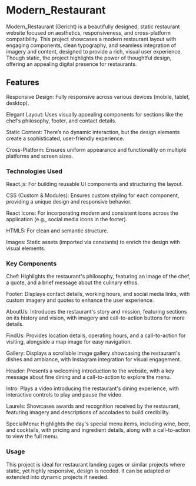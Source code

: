 # Modern_Restaurant

Modern_Restaurant (Gericht) is a beautifully designed, static restaurant website focused on aesthetics, responsiveness, and cross-platform compatibility. This project showcases a modern restaurant layout with engaging components, clean typography, and seamless integration of imagery and content, designed to provide a rich, visual user experience. Though static, the project highlights the power of thoughtful design, offering an appealing digital presence for restaurants.

## Features

Responsive Design: Fully responsive across various devices (mobile, tablet, desktop).

Elegant Layout: Uses visually appealing components for sections like the chef’s philosophy, footer, and contact details.

Static Content: There’s no dynamic interaction, but the design elements create a sophisticated, user-friendly experience.

Cross-Platform: Ensures uniform appearance and functionality on multiple platforms and screen sizes.

### Technologies Used

React.js: For building reusable UI components and structuring the layout.

CSS (Custom & Modules): Ensures custom styling for each component, providing a unique design and responsive behavior.

React Icons: For incorporating modern and consistent icons across the application (e.g., social media icons in the footer).

HTML5: For clean and semantic structure.

Images: Static assets (imported via constants) to enrich the design with visual elements.

### Key Components

Chef: Highlights the restaurant's philosophy, featuring an image of the chef, a quote, and a brief message about the culinary ethos.

Footer: Displays contact details, working hours, and social media links, with custom imagery and quotes to enhance the user experience.

AboutUs: Introduces the restaurant's story and mission, featuring sections on its history and vision, with imagery and call-to-action buttons for more details.

FindUs: Provides location details, operating hours, and a call-to-action for visiting, alongside a map image for easy navigation.

Gallery: Displays a scrollable image gallery showcasing the restaurant's dishes and ambiance, with Instagram integration for visual engagement.

Header: Presents a welcoming introduction to the website, with a key message about fine dining and a call-to-action to explore the menu.

Intro: Plays a video introducing the restaurant's dining experience, with interactive controls to play and pause the video.

Laurels: Showcases awards and recognition received by the restaurant, featuring imagery and descriptions of accolades to build credibility.

SpecialMenu: Highlights the day's special menu items, including wine, beer, and cocktails, with pricing and ingredient details, along with a call-to-action to view the full menu.

### Usage

This project is ideal for restaurant landing pages or similar projects where static, yet highly responsive, design is needed. It can be adapted or extended into dynamic projects if needed.


